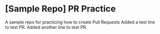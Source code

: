 # [Sample Repo] PR Practice
A sample repo for practicing how to create Pull Requests
Added a test line to test PR.
Added another line to test PR.